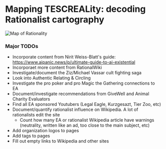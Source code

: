 
# Mapping TESCREALity: decoding Rationalist cartography 


![Map of Rationality](/content/wiki/Cartography/map_full.jpg)


### Major TODOs

* Incorporate content from Nirit Weiss-Blatt's guide: https://www.aipanic.news/p/ultimate-guide-to-ai-existential
* Incorporaet more content from RationalWiki
* Investigate/document the Ziz/Michael Vassar cult fighting saga
* Look into Authentic Relating & Circling
* Investigate the pro poker and pro Magic the Gathering connections to EA
* Document/investigate recommendations from GiveWell and Animal Charity Evaluators
* Find all EA sponsored Youtubers (Legal Eagle, Kurzgesazt, Tier Zoo, etc)
* Document/quantify rationalist influence on Wikipedia. A lot of rationalists edit the site
	* Count how many EA or rationalist Wikipedia article have warnings (neutrality, written like an ad, too close to the main subject, etc)
* Add organization logos to pages
* Add tags to pages
* Fill out empty links to Wikipedia and other sites